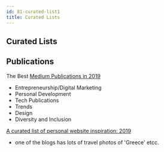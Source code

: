 ```yaml
---
id: 81-curated-list1
title: Curated Lists
---
```


## Curated Lists

## Publications
The Best [Medium Publications in 2019](https://blog.stephsmith.io/best-medium-publications-in-2019/)
- Entrepreneurship/Digital Marketing
- Personal Development
- Tech Publications
- Trends
- Design
- Diversity and Inclusion

[A curated list of personal website inspiration: 2019](https://www.notion.so/65270708af6541d2a60cc109999f41cf)
 - one of the blogs has lots of travel photos of 'Greece' etcc.